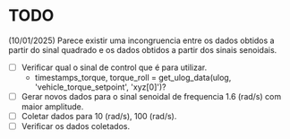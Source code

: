 # TODO

(10/01/2025) Parece existir uma incongruencia entre os dados obtidos a partir do sinal quadrado e os dados obtidos a partir dos sinais senoidais.

- [ ] Verificar qual o sinal de control que é para utilizar.
  - timestamps_torque, torque_roll   = get_ulog_data(ulog, 'vehicle_torque_setpoint', 'xyz[0]')?
- [ ] Gerar novos dados para o sinal senoidal de frequencia 1.6 (rad/s) com maior amplitude.
- [ ] Coletar dados para 10 (rad/s), 100 (rad/s).
- [ ] Verificar os dados coletados.